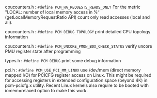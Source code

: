 cpucounters.h : `#define PCM_HA_REQUESTS_READS_ONLY`
For the metric "LOCAL: number of local memory access in %“ (getLocalMemoryRequestRatio API) count only read accesses (local and all).

cpucounters.h : `#define PCM_DEBUG_TOPOLOGY`
print detailed CPU topology information

cpucounters.h : `#define PCM_UNCORE_PMON_BOX_CHECK_STATUS`
verify uncore PMU register state after programming

types.h : `#define PCM_DEBUG`
print some debug information

pci.h : `#define PCM_USE_PCI_MM_LINUX`
use /dev/mem (direct memory mapped I/O) for PCICFG register access on Linux. This might be required for accessing registers in extended configuration space (beyond 4K) in pcm-pcicfg.x utility. Recent Linux kernels also require to be booted with iomem=relaxed option to make this work.

